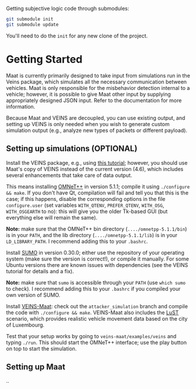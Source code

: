 Getting subjective logic code through submodules:
```sh
git submodule init
git submodule update
```
You'll need to do the `init` for any new clone of the project.

# Getting Started

Maat is currently primarily designed to take input from simulations run in the Veins package, which simulates all the necessary communication between vehicles. Maat is only responsible for the misbehavior detection internal to a vehicle; however, it is possible to give Maat other input by supplying appropriately designed JSON input. Refer to the documentation for more information.

Because Maat and VEINS are decoupled, you can use existing output, and setting up VEINS is only needed when you wish to generate custom simulation output (e.g., analyze new types of packets or different payload).

## Setting up simulations (OPTIONAL)

Install the VEINS package, e.g., using [this tutorial](http://veins.car2x.org/tutorial/); however, you should use Maat's copy of VEINS instead of the current version (4.6), which includes several enhancements that take care of data output.

This means installing [OMNeT++](https://omnetpp.org/omnetpp) in version 5.1.1; compile it using `./configure && make`. If you don't have Qt, compilation will fail and tell you that this is the case; if this happens, disable the corresponding options in the file `configure.user` (set variables `WITH_QTENV`, `PREFER_QTENV`, `WITH_OSG`, `WITH_OSGEARTH` to no): this will give you the older Tk-based GUI (but everything else will remain the same).

**Note:** make sure that the OMNeT++ bin directory (`..../omnetpp-5.1.1/bin`) is in your `PATH`, and the lib directory (`..../omnetpp-5.1.1/lib`) is in your `LD_LIBRARY_PATH`. I recommend adding this to your `.bashrc`.

Install [SUMO](http://sumo.dlr.de/wiki/Simulation_of_Urban_MObility_-_Wiki) in version 0.30.0; either use the repository of your operating system (make sure the version is correct!), or compile it manually. For some Ubuntu versions there are known issues with dependencies (see the VEINS tutorial for details and a fix). 

**Note:** make sure that `sumo` is accessible through your `PATH` (use `which sumo` to check). I recommend adding this to your `.bashrc` if you compiled your own version of SUMO.

Install [VEINS-Maat](https://gitlab-vs.informatik.uni-ulm.de/rens.vanderheijden/veins/): check out the `attacker_simulation` branch and compile the code with `./configure && make`. VEINS-Maat also includes the [LuST](https://github.com/lcodeca/LuSTScenario/wiki) scenario, which provides realistic vehicle movement data based on the city of Luxembourg.

Test that your setup works by going to `veins-maat/examples/veins` and typing `./run`. This should start the OMNeT++ interface; use the play button on top to start the simulation.

## Setting up Maat

..
